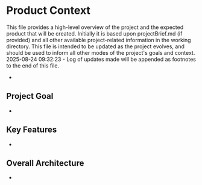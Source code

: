 # Product Context

This file provides a high-level overview of the project and the expected product that will be created. Initially it is based upon projectBrief.md (if provided) and all other available project-related information in the working directory. This file is intended to be updated as the project evolves, and should be used to inform all other modes of the project's goals and context.
2025-08-24 09:32:23 - Log of updates made will be appended as footnotes to the end of this file.

*

## Project Goal

*   

## Key Features

*   

## Overall Architecture

*   